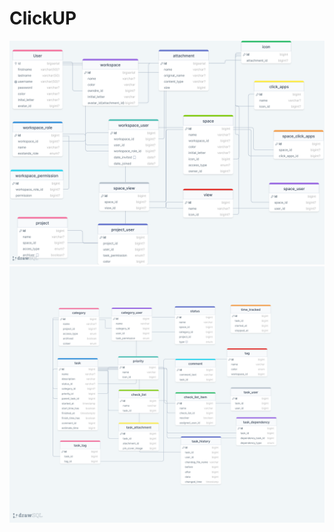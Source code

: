 # ClickUP

<img src="src/main/resources/img/click-up-application.png" alt="Image">
<img src="src/main/resources/img/drawSQL-click-up-continue.png" alt="Image">